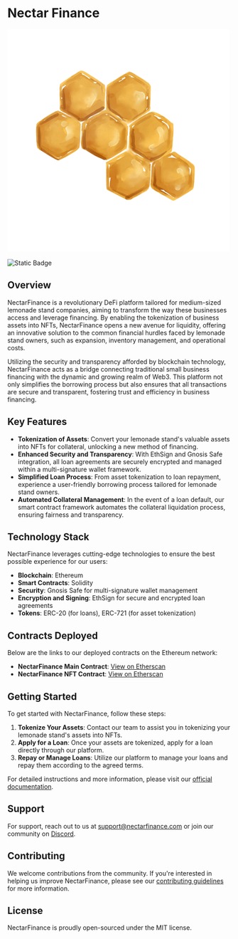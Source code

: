 # Nectar Finance 

![Nectar Finance Banner](<./frontend/docs/logo.png>)

![Static Badge](https://img.shields.io/badge/NectarFinance-yellow?style=flat)


## Overview
NectarFinance is a revolutionary DeFi platform tailored for medium-sized lemonade stand companies, aiming to transform the way these businesses access and leverage financing. By enabling the tokenization of business assets into NFTs, NectarFinance opens a new avenue for liquidity, offering an innovative solution to the common financial hurdles faced by lemonade stand owners, such as expansion, inventory management, and operational costs.

Utilizing the security and transparency afforded by blockchain technology, NectarFinance acts as a bridge connecting traditional small business financing with the dynamic and growing realm of Web3. This platform not only simplifies the borrowing process but also ensures that all transactions are secure and transparent, fostering trust and efficiency in business financing.

## Key Features
- **Tokenization of Assets**: Convert your lemonade stand's valuable assets into NFTs for collateral, unlocking a new method of financing.
- **Enhanced Security and Transparency**: With EthSign and Gnosis Safe integration, all loan agreements are securely encrypted and managed within a multi-signature wallet framework.
- **Simplified Loan Process**: From asset tokenization to loan repayment, experience a user-friendly borrowing process tailored for lemonade stand owners.
- **Automated Collateral Management**: In the event of a loan default, our smart contract framework automates the collateral liquidation process, ensuring fairness and transparency.

## Technology Stack
NectarFinance leverages cutting-edge technologies to ensure the best possible experience for our users:

- **Blockchain**: Ethereum
- **Smart Contracts**: Solidity
- **Security**: Gnosis Safe for multi-signature wallet management
- **Encryption and Signing**: EthSign for secure and encrypted loan agreements
- **Tokens**: ERC-20 (for loans), ERC-721 (for asset tokenization)

## Contracts Deployed
Below are the links to our deployed contracts on the Ethereum network:

- **NectarFinance Main Contract**: [View on Etherscan](<CONTRACT_ADDRESS_LINK>)
- **NectarFinance NFT Contract**: [View on Etherscan](<NFT_CONTRACT_ADDRESS_LINK>)

## Getting Started
To get started with NectarFinance, follow these steps:

1. **Tokenize Your Assets**: Contact our team to assist you in tokenizing your lemonade stand's assets into NFTs.
2. **Apply for a Loan**: Once your assets are tokenized, apply for a loan directly through our platform.
3. **Repay or Manage Loans**: Utilize our platform to manage your loans and repay them according to the agreed terms.

For detailed instructions and more information, please visit our [official documentation](<LINK_TO_DOCUMENTATION>).

## Support
For support, reach out to us at [support@nectarfinance.com](mailto:support@nectarfinance.com) or join our community on [Discord](<DISCORD_LINK>).

## Contributing
We welcome contributions from the community. If you're interested in helping us improve NectarFinance, please see our [contributing guidelines](<LINK_TO_CONTRIBUTING_GUIDELINES>) for more information.

## License
NectarFinance is proudly open-sourced under the MIT license.

